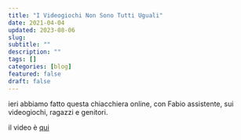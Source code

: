 ```yaml
---
title: "I Videogiochi Non Sono Tutti Uguali"
date: 2021-04-04
updated: 2023-08-06
slug:
subtitle: ""
description: ""
tags: []
categories: [blog]
featured: false
draft: false
---
```

ieri abbiamo fatto questa chiacchiera online, con Fabio assistente, sui videogiochi, ragazzi e genitori.

il video è [qui](../../../event/2021/videogiochi_non_sono_tutti_uguali/index.md)
